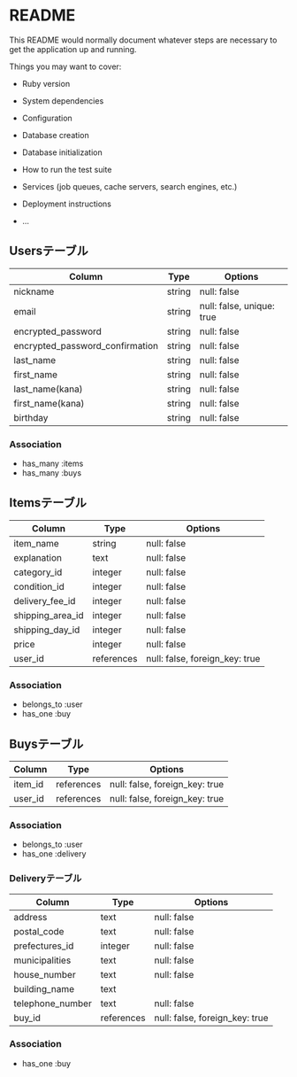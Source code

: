 # README

This README would normally document whatever steps are necessary to get the
application up and running.

Things you may want to cover:

* Ruby version

* System dependencies

* Configuration

* Database creation

* Database initialization

* How to run the test suite

* Services (job queues, cache servers, search engines, etc.)

* Deployment instructions

* ...

## Usersテーブル

| Column                               | Type   | Options                   |
| ------------------------------------ | -------| ------------------------- |
| nickname                             | string | null: false               |
| email                                | string | null: false, unique: true |
| encrypted_password                   | string | null: false               |
| encrypted_password_confirmation      | string | null: false               |
| last_name                            | string | null: false               |
| first_name                           | string | null: false               |
| last_name(kana)                      | string | null: false               |
| first_name(kana)                     | string | null: false               |
| birthday                             | string | null: false               |

### Association

- has_many :items
- has_many :buys

## Itemsテーブル

| Column           | Type        | Options                        |
| ---------------- | ----------- | ------------------------------ |
| item_name        | string      | null: false                    |
| explanation      | text        | null: false                    |
| category_id      | integer     | null: false                    |
| condition_id     | integer     | null: false                    |
| delivery_fee_id  | integer     | null: false                    |
| shipping_area_id | integer     | null: false                    |
| shipping_day_id  | integer     | null: false                    |
| price            | integer     | null: false                    |
| user_id          | references  | null: false, foreign_key: true |

### Association

- belongs_to :user
- has_one :buy

## Buysテーブル

| Column       | Type       | Options                        |
| ------------ | -----------| ------------------------------ |
| item_id      | references | null: false, foreign_key: true |
| user_id      | references | null: false, foreign_key: true |

### Association

- belongs_to :user
- has_one :delivery

### Deliveryテーブル

| Column              | Type       | Options                        |
| ------------------- | ---------- | ------------------------------ |
| address             | text       | null: false                    |
| postal_code         | text       | null: false                    |
| prefectures_id      | integer    | null: false                    |
| municipalities      | text       | null: false                    |
| house_number        | text       | null: false                    |
| building_name       | text       |                                |
| telephone_number    | text       | null: false                    |
| buy_id              | references | null: false, foreign_key: true |

### Association

- has_one :buy